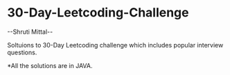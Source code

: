 # 30-Day-Leetcoding-Challenge
--Shruti Mittal--

Soltuions to 30-Day Leetcoding challenge which includes popular interview questions.


*All the solutions are in JAVA.
